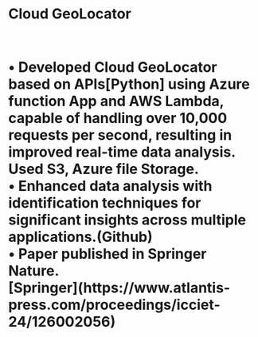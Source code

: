 <h1>Cloud GeoLocator<h1>
</br>
• Developed Cloud GeoLocator based on APIs[Python] using Azure function App and AWS Lambda, capable of handling over 10,000 requests per second, resulting in improved real-time data analysis. Used S3, Azure file Storage.
</br>
• Enhanced data analysis with identification techniques for significant insights across multiple applications.(Github)
</br>
• Paper published in Springer Nature.
</br>
[Springer](https://www.atlantis-press.com/proceedings/icciet-24/126002056)
